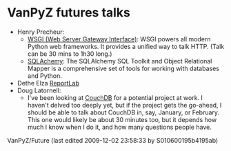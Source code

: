 VanPyZ futures talks
====================

* Henry Precheur: 
  + [WSGI (Web Server Gateway Interface)](http://wsgi.org/wsgi/): WSGI powers all modern Python web frameworks. It provides a unified way to talk HTTP. (Talk can be 30 mins to 1h30 long.)
  + [SQLAchemy](http://www.sqlalchemy.org/): The SQLAlchemy SQL Toolkit and Object Relational Mapper is a comprehensive set of tools for working with databases and Python.
* Dethe Elza [ReportLab](http://www.reportlab.org/)
* Doug Latornell: 
  + I've been looking at [CouchDB](http://couchdb.apache.org/) for a potential project at work. I haven't delved too deeply yet, but if the project gets the go-ahead, I should be able to talk about CouchDB in, say, January, or February. This one would likely be about 30 minutes too, but it depends how much I know when I do it, and how many questions people have.

VanPyZ/Future (last edited 2009-12-02 23:58:33 by S010600195b4195ab)
